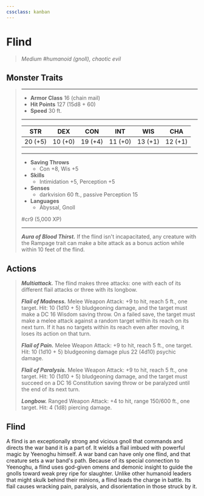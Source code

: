 ```yaml
---
cssclass: kanban
---
```


# Flind
>*Medium #humanoid (gnoll), chaotic evil*
## Monster Traits
>___
>- **Armor Class** 16 (chain mail)
>- **Hit Points** 127 (15d8 + 60)
>- **Speed** 30 ft.
>___
>|STR|DEX|CON|INT|WIS|CHA|
>|:---:|:---:|:---:|:---:|:---:|:---:|
>|20 (+5)|10 (+0)|19 (+4)|11 (+0)|13 (+1)|12 (+1)|
>___
>- **Saving Throws**
>	 - Con +8, Wis +5
>- **Skills**
>	 - Intimidation +5, Perception +5
>- **Senses**
>	 - darkvision 60 ft., passive Perception 15
>- **Languages**
>	 - Abyssal, Gnoll
>
> #cr9 (5,000 XP)
>___
>***Aura of Blood Thirst.*** If the flind isn't incapacitated, any creature with the Rampage trait can make a bite attack as a bonus action while within 10 feet of the flind.  
>
## Actions
>***Multiattack.*** The flind makes three attacks: one with each of its different flail attacks or three with its longbow.  
>
>***Flail of Madness.*** Melee Weapon Attack: +9 to hit, reach 5 ft., one target. Hit: 10 (1d10 + 5) bludgeoning damage, and the target must make a DC 16 Wisdom saving throw. On a failed save, the target must make a melee attack against a random target within its reach on its next turn. If it has no targets within its reach even after moving, it loses its action on that turn.  
>
>***Flail of Pain.*** Melee Weapon Attack: +9 to hit, reach 5 ft., one target. Hit: 10 (1d10 + 5) bludgeoning damage plus 22 (4d10) psychic damage.  
>
>***Flail of Paralysis.*** Melee Weapon Attack: +9 to hit, reach 5 ft., one target. Hit: 10 (1d10 + 5) bludgeoning damage, and the target must succeed on a DC 16 Constitution saving throw or be paralyzed until the end of its next turn.  
>
>***Longbow.*** Ranged Weapon Attack: +4 to hit, range 150/600 ft., one target. Hit: 4 (1d8) piercing damage.
## Flind
A flind is an exceptionally strong and vicious gnoll that commands and directs the war band it is a part of. It wields a flail imbued with powerful magic by Yeenoghu himself.
A war band can have only one flind, and that creature sets a war band's path. Because of its special connection to Yeenoghu, a flind uses god-given omens and demonic insight to guide the gnolls toward weak prey ripe for slaughter.
Unlike other humanoid leaders that might skulk behind their minions, a flind leads the charge in battle. Its flail causes wracking pain, paralysis, and disorientation in those struck by it.